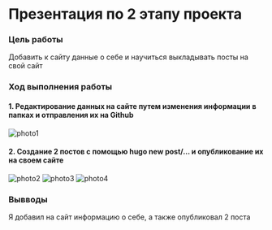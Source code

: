# Презентация по 2 этапу проекта
### Цель работы
Добавить к сайту данные о себе и научиться выкладывать посты на свой сайт
### Ход выполнения работы
#### 1. Редактирование данных на сайте путем изменения информации в папках и отправления их на Github
![photo1](https://sun9-16.userapi.com/s/v1/if2/LLtcWka5dsIR6ngL6pXThpzcESH3_zGLbCGWy5YC-QafT_TE61Av3UJ9KEGt2-1B8rQTekcwmXofiuT76gFsZUj5.jpg?size=1917x901&quality=96&type=album)
#### 2. Создание 2 постов с помощью hugo new post/... и опубликование их на своем сайте
![photo2](https://sun1-97.userapi.com/s/v1/if2/4yIT9dPeMZjM6QKja-SS3JinhTUwoxPZxqJ9mvVOe6MwJCvKfURCRgdWsD4av-yTziGe_3tX7GxUq8MvXEwj0RQP.jpg?size=615x457&quality=96&type=album)
![photo3](https://sun9-26.userapi.com/s/v1/if2/Kgz8jc-PsnSSHNsEl2tvhlyBYBH-OedTQiBM6OAjFbNGcudFFBxtHNWrXao__BfzWC4BO_hPThFc7owopiXKBQRQ.jpg?size=615x498&quality=96&type=album)
![photo4](https://sun9-55.userapi.com/s/v1/if2/OZ8qJwhc10n9KteGXrPQRq1NGb4zGflGW-bkJ_kVTFNnBnvWLphSn5uq8Fz2hjVjHJzSXUZRIcrdH_GCjnh6JgfG.jpg?size=1314x383&quality=96&type=album)
### Вывводы
Я добавил на сайт информацию о себе, а также опубликовал 2 поста

